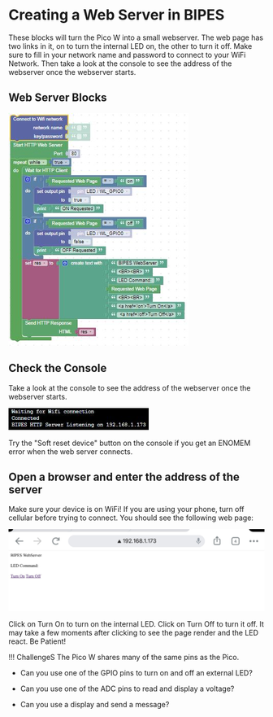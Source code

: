# Creating a Web Server in BIPES

These blocks will turn the Pico W into a small webserver.  The web page has two links in it, on to turn the internal LED on, the other to turn it off.  Make sure to fill in your network name and password to connect to your WiFi Network.  Then take a look at the console to see the address of the webserver once the webserver starts.

## Web Server Blocks

![Web Server](../img/picoW/webServer.jpg)

## Check the Console

Take a look at the console to see the address of the webserver once the webserver starts. 

![Web Server Console](../img/picoW/webServerConsole.jpg)

Try the "Soft reset device" button on the console if you get an ENOMEM error when the web server connects. 

## Open a browser and enter the address of the server

Make sure your device is on WiFi!  If you are using your phone, turn off cellular before trying to connect. You should see the following web page:

![Web Page](../img/picoW/webServerPage.jpg)

Click on Turn On to turn on the internal LED.  Click on Turn Off to turn it off.  It may take a few moments after clicking to see the page render and the LED react.  Be Patient!

!!! ChallengeS
The Pico W shares many of the same pins as the Pico.

* Can you use one of the GPIO pins to turn on and off an external LED?

* Can you use one of the ADC pins to read and display a voltage?

* Can you use a display and send a message?